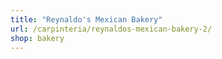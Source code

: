 ```yaml
---
title: "Reynaldo's Mexican Bakery"
url: /carpinteria/reynaldos-mexican-bakery-2/
shop: bakery
---
```

